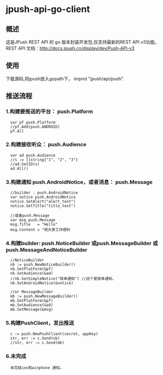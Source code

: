 jpush-api-go-client
===================

概述
----------------------------------- 
   这是JPush REST API 的 go 版本封装开发包,仅支持最新的REST API v3功能。
   REST API 文档：http://docs.jpush.cn/display/dev/Push-API-v3
  

使用  
----------------------------------- 
   下载源码,将jpush放入gopath下， improt "jpush/api/push".
   
   
推送流程  
----------------------------------- 
### 1.构建要推送的平台： push.Platform
      var pf push.Platform
      //pf.Add(push.ANDROID)
      pf.All
      
### 2.构建接收听众： push.Audience
      var ad push.Audience
      //s := []string{"1", "2", "3"}
      //ad.SetID(s)
      ad.All()
      
### 3.构建通知 push.AndroidNotice，或者消息： push.Message
      
      //builder : push.AndroidNotice
      var notice push.AndroidNotice
      notice.SetAlert("alert_test")
      notice.SetTitle("title_test")
      
      //或者push.Message
      var msg push.Message
      msg.Title   = "Hello"
      msg.Content = "祝大家工作顺利
      
### 4.构建builder: push.NoticeBuilder 或push.MessageBuilder 或 push.MessageAndNoticeBuilder
      //NoticeBuilder
      nb := push.NewNoticeBuilder()
      nb.SetPlatForm(&pf)
      nb.SetAudience(&ad)
      //nb.SetSimpleNotice("简单通知") //这个是简单通知，
      nb.SetAndroidNotice(&notice)
      
      //or MessageBuilder
      mb := push.NewMessageBuilder()
      mb.SetPlatForm(&pf)
      mb.SetAudience(&ad)
      mb.SetMessage(&msg)
      
### 5.构建PushClient，发出推送
      c := push.NewPushClient(secret, appKey)
      str, err := c.Send(nb)
      //str, err := c.Send(mb)

  
### 6.未完成
      未完成ios和winphone 通知。

